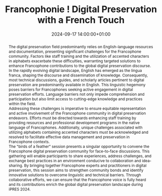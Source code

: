 ---
abstract: 'The digital preservation field predominantly relies on English-language
  resources and documentation, presenting significant challenges for the Francophone
  community. Factors like staff training and the utilization of accented characters
  in alphabets exacerbate these difficulties, warranting targeted solutions to enhance
  Francophone contributions to the global digital preservation discourse.


  In the rapidly evolving digital landscape, English has emerged as the lingua franca,
  shaping the discourse and dissemination of knowledge. Consequently, most technical
  discussions, guides, and scholarly articles pertinent to digital preservation are
  predominantly available in English. This linguistic hegemony poses barriers for
  Francophones seeking active engagement in digital preservation efforts. Language
  barriers not only impede comprehension and participation but also limit access to
  cutting-edge knowledge and practices within the field.


  Addressing these challenges is imperative to ensure equitable representation and
  active involvement of the Francophone community in digital preservation endeavors.
  Efforts must be directed towards enhancing staff training by providing resources
  and professional development programs in the native language of Francophones. Additionally,
  unique challenges associated with utilizing alphabets containing accented characters
  must be acknowledged and resolved to facilitate effective data management and preservation
  in Francophone contexts.


  The "birds of a feather" session presents a singular opportunity to convene the
  Francophone digital preservation community for face-to-face discussions. This gathering
  will enable participants to share experiences, address challenges, and exchange
  best practices in an environment conducive to collaboration and idea-sharing. By
  bringing together Francophone experts and practitioners in digital preservation,
  this session aims to strengthen community bonds and identify innovative solutions
  to overcome linguistic and technical barriers. Through collaborative efforts, we
  can ensure that the Francophone voice is fully heard and its contributions enrich
  the global digital preservation landscape during iPRES 2024.'
creators:
- YANNICK GRANDCOLAS
date: 2024-09-17 14:00:00+01:00
document_url: ''
grand_parent: iPRES
institutions: []
keywords:
- communications and advocacy for dp
- from document to data
landing_page_url: ''
language: eng
layout: publication
license: Creative Commons Attribution 4.0 (CC-BY-4.0)
notes_url: https://docs.google.com/document/d/13TMF9JJFlRrsVmWaejYk5cWKOrdsEg9Ti9PwZTwMXzA/edit#heading=h.aar4tupij1po
parent: iPRES 2024
publication_type: birds of a feather
size: null
slides_url: ''
source_name: iPRES
stream_url: ''
title: Francophonie ! Digital Preservation with a French Touch
year: 2024
---